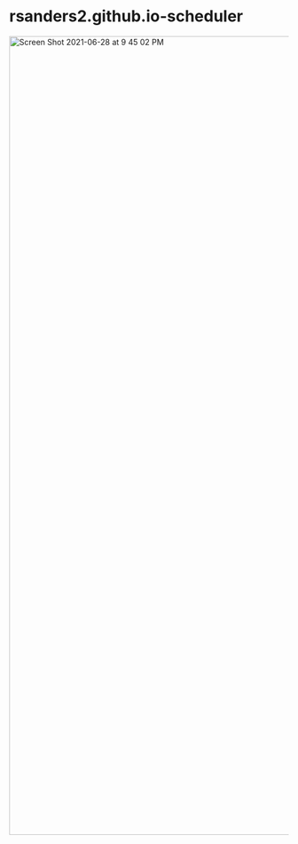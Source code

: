 # rsanders2.github.io-scheduler






































<img width="1440" alt="Screen Shot 2021-06-28 at 9 45 02 PM" src="https://user-images.githubusercontent.com/84297480/123724354-32733780-d85a-11eb-8ca0-e9e045bd106e.png">
